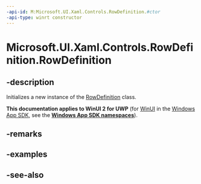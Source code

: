 ```yaml
---
-api-id: M:Microsoft.UI.Xaml.Controls.RowDefinition.#ctor
-api-type: winrt constructor
---
```


<!-- Method syntax
public RowDefinition()
-->

# Microsoft.UI.Xaml.Controls.RowDefinition.RowDefinition

## -description
Initializes a new instance of the [RowDefinition](rowdefinition.md) class.

**This documentation applies to WinUI 2 for UWP** (for [WinUI](/windows/apps/winui/winui3/) in the [Windows App SDK](/windows/apps/windows-app-sdk/), see the **[Windows App SDK namespaces](/windows/windows-app-sdk/api/winrt/)**).

## -remarks

## -examples

## -see-also
